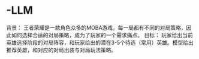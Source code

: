 # -LLM
背景： 王者荣耀是一款角色众多的MOBA游戏，每一局都有不同的对局策略，因此如何选择合适的对局策略，成为了玩家的一个需求痛点。 目标： 玩家给出当前英雄选择阶段的对局阵容，和玩家给出的潜在3-5个待选（常用）英雄。模型给出推荐英雄，和对应的对局出装与对局玩法策略。
